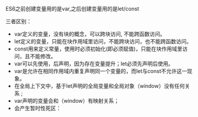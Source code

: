 ES6之前创建变量用的是var,之后创建变量用的是let/const

三者区别：

- var定义的变量，没有块的概念，可以跨块访问, 不能跨函数访问。
- let定义的变量，只能在块作用域里访问，不能跨块访问，也不能跨函数访问。
- const用来定义常量，使用时必须初始化(即必须赋值)，只能在块作用域里访问，且不能修改。
- var可以先使用，后声明，因为存在变量提升；let必须先声明后使用。
- var是允许在相同作用域内重复声明同一个变量的，而let与const不允许这一现象。
- 在全局上下文中，基于let声明的全局变量和全局对象（window）没有任何关系 ;
- var声明的变量会和（window）有映射关系；
- 会产生暂时性死区：